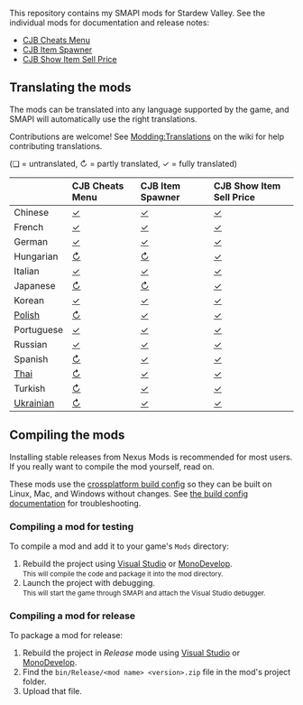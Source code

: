 ﻿This repository contains my SMAPI mods for Stardew Valley. See the individual mods for
documentation and release notes:

* [CJB Cheats Menu](CJBCheatsMenu)
* [CJB Item Spawner](CJBItemSpawner)
* [CJB Show Item Sell Price](CJBShowItemSellPrice)

## Translating the mods
<!--

    This section is auto-generated using a script, there's no need to edit it manually.
    https://gist.github.com/Pathoschild/040ff6c8dc863ed2a7a828aa04447033

-->
The mods can be translated into any language supported by the game, and SMAPI will automatically
use the right translations.

Contributions are welcome! See [Modding:Translations](https://stardewvalleywiki.com/Modding:Translations)
on the wiki for help contributing translations.

(❑ = untranslated, ↻ = partly translated, ✓ = fully translated)

&nbsp;      | CJB Cheats Menu                 | CJB Item Spawner                 | CJB Show Item Sell Price
:---------- | :------------------------------ | :------------------------------- | :-------------------------------------
Chinese     | [✓](CJBCheatsMenu/i18n/zh.json) | [✓](CJBItemSpawner/i18n/zh.json) | [✓](CJBShowItemSellPrice/i18n/zh.json)
French      | [✓](CJBCheatsMenu/i18n/fr.json) | [✓](CJBItemSpawner/i18n/fr.json) | [✓](CJBShowItemSellPrice/i18n/fr.json)
German      | [✓](CJBCheatsMenu/i18n/de.json) | [✓](CJBItemSpawner/i18n/de.json) | [✓](CJBShowItemSellPrice/i18n/de.json)
Hungarian   | [↻](CJBCheatsMenu/i18n/hu.json) | [↻](CJBItemSpawner/i18n/hu.json) | [✓](CJBShowItemSellPrice/i18n/hu.json)
Italian     | [✓](CJBCheatsMenu/i18n/it.json) | [✓](CJBItemSpawner/i18n/it.json) | [✓](CJBShowItemSellPrice/i18n/it.json)
Japanese    | [↻](CJBCheatsMenu/i18n/ja.json) | [↻](CJBItemSpawner/i18n/ja.json) | [✓](CJBShowItemSellPrice/i18n/ja.json)
Korean      | [✓](CJBCheatsMenu/i18n/ko.json) | [✓](CJBItemSpawner/i18n/ko.json) | [✓](CJBShowItemSellPrice/i18n/ko.json)
[Polish]    | [↻](CJBCheatsMenu/i18n/pl.json) | [✓](CJBItemSpawner/i18n/pl.json) | [✓](CJBShowItemSellPrice/i18n/pl.json)
Portuguese  | [✓](CJBCheatsMenu/i18n/pt.json) | [✓](CJBItemSpawner/i18n/pt.json) | [✓](CJBShowItemSellPrice/i18n/pt.json)
Russian     | [✓](CJBCheatsMenu/i18n/ru.json) | [✓](CJBItemSpawner/i18n/ru.json) | [✓](CJBShowItemSellPrice/i18n/ru.json)
Spanish     | [↻](CJBCheatsMenu/i18n/es.json) | [✓](CJBItemSpawner/i18n/es.json) | [✓](CJBShowItemSellPrice/i18n/es.json)
[Thai]      | [↻](CJBCheatsMenu/i18n/th.json) | [✓](CJBItemSpawner/i18n/th.json) | [✓](CJBShowItemSellPrice/i18n/th.json)
Turkish     | [↻](CJBCheatsMenu/i18n/tr.json) | [✓](CJBItemSpawner/i18n/tr.json) | [✓](CJBShowItemSellPrice/i18n/tr.json)
[Ukrainian] | [↻](CJBCheatsMenu/i18n/uk.json) | [✓](CJBItemSpawner/i18n/uk.json) | [✓](CJBShowItemSellPrice/i18n/uk.json)

[Polish]: https://www.nexusmods.com/stardewvalley/mods/3616
[Thai]: https://www.nexusmods.com/stardewvalley/mods/7052
[Ukrainian]: https://www.nexusmods.com/stardewvalley/mods/8427

## Compiling the mods
Installing stable releases from Nexus Mods is recommended for most users. If you really want to
compile the mod yourself, read on.

These mods use the [crossplatform build config](https://www.nuget.org/packages/Pathoschild.Stardew.ModBuildConfig)
so they can be built on Linux, Mac, and Windows without changes. See [the build config documentation](https://www.nuget.org/packages/Pathoschild.Stardew.ModBuildConfig)
for troubleshooting.

### Compiling a mod for testing
To compile a mod and add it to your game's `Mods` directory:

1. Rebuild the project using [Visual Studio](https://www.visualstudio.com/vs/community/) or [MonoDevelop](http://www.monodevelop.com/).  
   <small>This will compile the code and package it into the mod directory.</small>
2. Launch the project with debugging.  
   <small>This will start the game through SMAPI and attach the Visual Studio debugger.</small>

### Compiling a mod for release
To package a mod for release:

1. Rebuild the project in _Release_ mode using [Visual Studio](https://www.visualstudio.com/vs/community/) or [MonoDevelop](http://www.monodevelop.com/).
2. Find the `bin/Release/<mod name> <version>.zip` file in the mod's project folder.
3. Upload that file.
